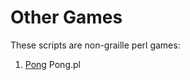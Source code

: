 #  Other Games

These scripts are non-graille perl games:

1) [Pong](https://www.perlmonks.org/?node_id=323798)   Pong.pl 
